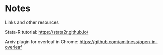 # Notes
Links and other resources 

Stata-R tutorial:
https://stata2r.github.io/

Arxiv plugin for overleaf in Chrome: https://github.com/amitness/open-in-overleaf
